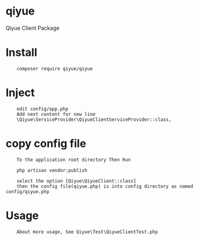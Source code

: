 # qiyue
Qiyue Client Package

# Install
```
    composer require qiyue/qiyue
```

# Inject
```
    edit config/app.php
    Add next content for new line 
    \Qiyue\ServiceProvider\QiyueClientServiceProvider::class,
```

# copy config file
```
    To the application root directory Then Run 
    
    php artisan vendor:publish

    select the option [Qiyue\QiyueClient::class]
    then the config file(qiyue.php) is into config directory as named config/qiyue.php
```

# Usage

```
    About more usage, See Qiyue\Test\QiyueClientTest.php 
```